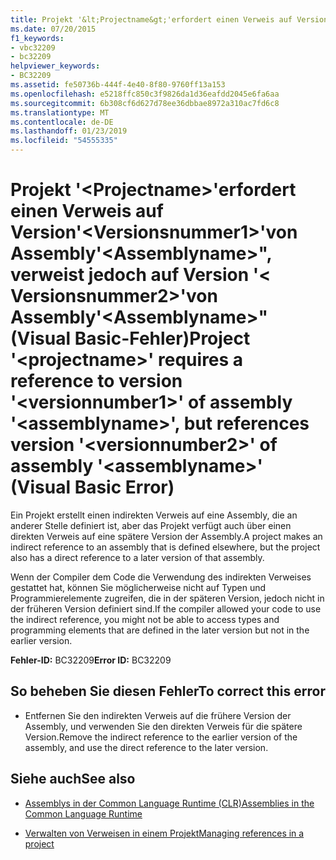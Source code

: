 ```yaml
---
title: Projekt '&lt;Projectname&gt;'erfordert einen Verweis auf Version'&lt;Versionsnummer1&gt;'von Assembly'&lt;Assemblyname&gt;", verweist jedoch auf Version '&lt; Versionsnummer2&gt;'von Assembly'&lt;Assemblyname&gt;"(Visual Basic-Fehler)
ms.date: 07/20/2015
f1_keywords:
- vbc32209
- bc32209
helpviewer_keywords:
- BC32209
ms.assetid: fe50736b-444f-4e40-8f80-9760ff13a153
ms.openlocfilehash: e5218ffc850c3f9826da1d36eafdd2045e6fa6aa
ms.sourcegitcommit: 6b308cf6d627d78ee36dbbae8972a310ac7fd6c8
ms.translationtype: MT
ms.contentlocale: de-DE
ms.lasthandoff: 01/23/2019
ms.locfileid: "54555335"
---
```

# <a name="project-ltprojectnamegt-requires-a-reference-to-version-ltversionnumber1gt-of-assembly-ltassemblynamegt-but-references-version-ltversionnumber2gt-of-assembly-ltassemblynamegt-visual-basic-error"></a><span data-ttu-id="8cf85-102">Projekt '&lt;Projectname&gt;'erfordert einen Verweis auf Version'&lt;Versionsnummer1&gt;'von Assembly'&lt;Assemblyname&gt;", verweist jedoch auf Version '&lt; Versionsnummer2&gt;'von Assembly'&lt;Assemblyname&gt;"(Visual Basic-Fehler)</span><span class="sxs-lookup"><span data-stu-id="8cf85-102">Project '&lt;projectname&gt;' requires a reference to version '&lt;versionnumber1&gt;' of assembly '&lt;assemblyname&gt;', but references version '&lt;versionnumber2&gt;' of assembly '&lt;assemblyname&gt;' (Visual Basic Error)</span></span>
<span data-ttu-id="8cf85-103">Ein Projekt erstellt einen indirekten Verweis auf eine Assembly, die an anderer Stelle definiert ist, aber das Projekt verfügt auch über einen direkten Verweis auf eine spätere Version der Assembly.</span><span class="sxs-lookup"><span data-stu-id="8cf85-103">A project makes an indirect reference to an assembly that is defined elsewhere, but the project also has a direct reference to a later version of that assembly.</span></span>  
  
 <span data-ttu-id="8cf85-104">Wenn der Compiler dem Code die Verwendung des indirekten Verweises gestattet hat, können Sie möglicherweise nicht auf Typen und Programmierelemente zugreifen, die in der späteren Version, jedoch nicht in der früheren Version definiert sind.</span><span class="sxs-lookup"><span data-stu-id="8cf85-104">If the compiler allowed your code to use the indirect reference, you might not be able to access types and programming elements that are defined in the later version but not in the earlier version.</span></span>  
  
 <span data-ttu-id="8cf85-105">**Fehler-ID:** BC32209</span><span class="sxs-lookup"><span data-stu-id="8cf85-105">**Error ID:** BC32209</span></span>  
  
## <a name="to-correct-this-error"></a><span data-ttu-id="8cf85-106">So beheben Sie diesen Fehler</span><span class="sxs-lookup"><span data-stu-id="8cf85-106">To correct this error</span></span>  
  
-   <span data-ttu-id="8cf85-107">Entfernen Sie den indirekten Verweis auf die frühere Version der Assembly, und verwenden Sie den direkten Verweis für die spätere Version.</span><span class="sxs-lookup"><span data-stu-id="8cf85-107">Remove the indirect reference to the earlier version of the assembly, and use the direct reference to the later version.</span></span>  
  
## <a name="see-also"></a><span data-ttu-id="8cf85-108">Siehe auch</span><span class="sxs-lookup"><span data-stu-id="8cf85-108">See also</span></span>
- [<span data-ttu-id="8cf85-109">Assemblys in der Common Language Runtime (CLR)</span><span class="sxs-lookup"><span data-stu-id="8cf85-109">Assemblies in the Common Language Runtime</span></span>](../../framework/app-domains/assemblies-in-the-common-language-runtime.md)

- [<span data-ttu-id="8cf85-110">Verwalten von Verweisen in einem Projekt</span><span class="sxs-lookup"><span data-stu-id="8cf85-110">Managing references in a project</span></span>](/visualstudio/ide/managing-references-in-a-project)


